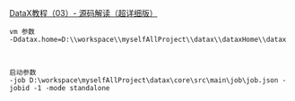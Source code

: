[DataX教程（03）- 源码解读（超详细版）](https://developer.aliyun.com/article/1045805?spm=a2c6h.24874632.expert-profile.211.378a5fd9yJuKcX#slide-12)
~~~
vm 参数
-Ddatax.home=D:\\workspace\\myselfAllProject\\datax\\dataxHome\\datax



启动参数
-job D:\workspace\myselfAllProject\datax\core\src\main\job\job.json -jobid -1 -mode standalone
~~~




